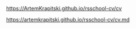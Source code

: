 
https://ArtemKrapitski.github.io/rsschool-cv/cv

https://artemkrapitski.github.io/rsschool-cv/cv.md
